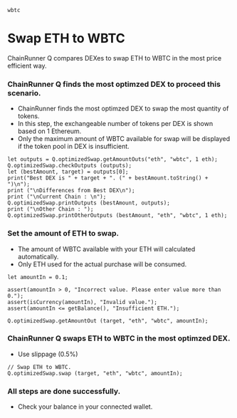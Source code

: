 ```meta-Currency
wbtc
```

# Swap ETH to WBTC

ChainRunner Q compares DEXes to swap ETH to WBTC in the most price efficient way.

### ChainRunner Q finds the most optimzed DEX to proceed this scenario.

- ChainRunner finds the most optimzed DEX to swap the most quantity of tokens.
- In this step, the exchangeable number of tokens per DEX is shown based on 1 Ethereum.
- Only the maximum amount of WBTC available for swap will be displayed if the token pool in DEX is insufficient.

```output-Dynamic
let outputs = Q.optimizedSwap.getAmountOuts("eth", "wbtc", 1 eth);
Q.optimizedSwap.checkOutputs (outputs);
let (bestAmount, target) = outputs[0];
print("Best DEX is " + target + ". (" + bestAmount.toString() + ")\n");
print ("\nDifferences from Best DEX\n");
print ("\nCurrent Chain : \n");
Q.optimizedSwap.printOutputs (bestAmount, outputs);
print ("\nOther Chain : ");
Q.optimizedSwap.printOtherOutputs (bestAmount, "eth", "wbtc", 1 eth);
```

### Set the amount of ETH to swap.

- The amount of WBTC available with your ETH will calculated automatically.
- Only ETH used for the actual purchase will be consumed.

```input-Dynamic ETH
let amountIn = 0.1;
```

```input-Verify
assert(amountIn > 0, "Incorrect value. Please enter value more than 0.");
assert(isCurrency(amountIn), "Invalid value.");
assert(amountIn <= getBalance(), "Insufficient ETH.");
```

```output-Dynamic WBTC
Q.optimizedSwap.getAmountOut (target, "eth", "wbtc", amountIn);
```

### ChainRunner Q swaps ETH to WBTC in the most optimzed DEX.

- Use slippage (0.5%)

```taster
// Swap ETH to WBTC.
Q.optimizedSwap.swap (target, "eth", "wbtc", amountIn);
```

### All steps are done successfully.

- Check your balance in your connected wallet.
